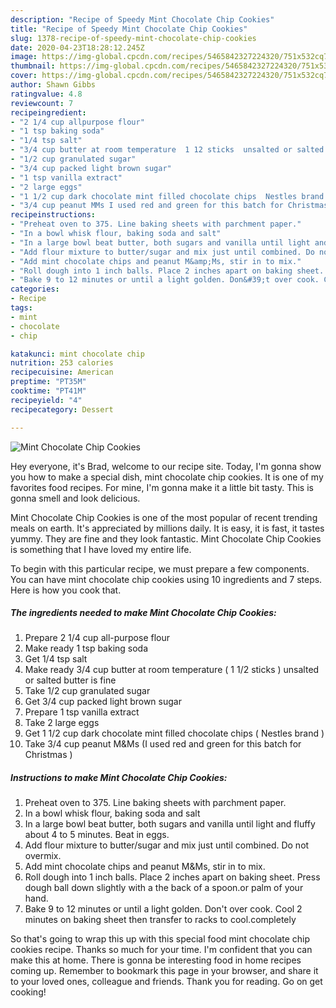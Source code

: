 ```yaml
---
description: "Recipe of Speedy Mint Chocolate Chip Cookies"
title: "Recipe of Speedy Mint Chocolate Chip Cookies"
slug: 1378-recipe-of-speedy-mint-chocolate-chip-cookies
date: 2020-04-23T18:28:12.245Z
image: https://img-global.cpcdn.com/recipes/5465842327224320/751x532cq70/mint-chocolate-chip-cookies-recipe-main-photo.jpg
thumbnail: https://img-global.cpcdn.com/recipes/5465842327224320/751x532cq70/mint-chocolate-chip-cookies-recipe-main-photo.jpg
cover: https://img-global.cpcdn.com/recipes/5465842327224320/751x532cq70/mint-chocolate-chip-cookies-recipe-main-photo.jpg
author: Shawn Gibbs
ratingvalue: 4.8
reviewcount: 7
recipeingredient:
- "2 1/4 cup allpurpose flour"
- "1 tsp baking soda"
- "1/4 tsp salt"
- "3/4 cup butter at room temperature  1 12 sticks  unsalted or salted butter is fine"
- "1/2 cup granulated sugar"
- "3/4 cup packed light brown sugar"
- "1 tsp vanilla extract"
- "2 large eggs"
- "1 1/2 cup dark chocolate mint filled chocolate chips  Nestles brand "
- "3/4 cup peanut MMs I used red and green for this batch for Christmas "
recipeinstructions:
- "Preheat oven to 375. Line baking sheets with parchment paper."
- "In a bowl whisk flour, baking soda and salt"
- "In a large bowl beat butter, both sugars and vanilla until light and fluffy about 4 to  5 minutes. Beat in eggs."
- "Add flour mixture to butter/sugar and mix just until combined. Do not overmix."
- "Add mint chocolate chips and peanut M&amp;Ms, stir in to mix."
- "Roll dough into 1 inch balls. Place 2 inches apart on baking sheet. Press dough ball down slightly with a the back of a spoon.or palm of your hand."
- "Bake 9 to 12 minutes or until a light golden. Don&#39;t over cook. Cool 2 minutes on baking sheet then transfer to racks to cool.completely"
categories:
- Recipe
tags:
- mint
- chocolate
- chip

katakunci: mint chocolate chip 
nutrition: 253 calories
recipecuisine: American
preptime: "PT35M"
cooktime: "PT41M"
recipeyield: "4"
recipecategory: Dessert

---
```



![Mint Chocolate Chip Cookies](https://img-global.cpcdn.com/recipes/5465842327224320/751x532cq70/mint-chocolate-chip-cookies-recipe-main-photo.jpg)

Hey everyone, it's Brad, welcome to our recipe site. Today, I'm gonna show you how to make a special dish, mint chocolate chip cookies. It is one of my favorites food recipes. For mine, I'm gonna make it a little bit tasty. This is gonna smell and look delicious.

Mint Chocolate Chip Cookies is one of the most popular of recent trending meals on earth. It's appreciated by millions daily. It is easy, it is fast, it tastes yummy. They are fine and they look fantastic. Mint Chocolate Chip Cookies is something that I have loved my entire life.




To begin with this particular recipe, we must prepare a few components. You can have mint chocolate chip cookies using 10 ingredients and 7 steps. Here is how you cook that.

<!--inarticleads1-->

##### The ingredients needed to make Mint Chocolate Chip Cookies:

1. Prepare 2 1/4 cup all-purpose flour
1. Make ready 1 tsp baking soda
1. Get 1/4 tsp salt
1. Make ready 3/4 cup butter at room temperature ( 1 1/2 sticks ) unsalted or salted butter is fine
1. Take 1/2 cup granulated sugar
1. Get 3/4 cup packed light brown sugar
1. Prepare 1 tsp vanilla extract
1. Take 2 large eggs
1. Get 1 1/2 cup dark chocolate mint filled chocolate chips ( Nestles brand )
1. Take 3/4 cup peanut M&amp;Ms (I used red and green for this batch for Christmas )




<!--inarticleads2-->

##### Instructions to make Mint Chocolate Chip Cookies:

1. Preheat oven to 375. Line baking sheets with parchment paper.
1. In a bowl whisk flour, baking soda and salt
1. In a large bowl beat butter, both sugars and vanilla until light and fluffy about 4 to  5 minutes. Beat in eggs.
1. Add flour mixture to butter/sugar and mix just until combined. Do not overmix.
1. Add mint chocolate chips and peanut M&amp;Ms, stir in to mix.
1. Roll dough into 1 inch balls. Place 2 inches apart on baking sheet. Press dough ball down slightly with a the back of a spoon.or palm of your hand.
1. Bake 9 to 12 minutes or until a light golden. Don&#39;t over cook. Cool 2 minutes on baking sheet then transfer to racks to cool.completely




So that's going to wrap this up with this special food mint chocolate chip cookies recipe. Thanks so much for your time. I'm confident that you can make this at home. There is gonna be interesting food in home recipes coming up. Remember to bookmark this page in your browser, and share it to your loved ones, colleague and friends. Thank you for reading. Go on get cooking!
